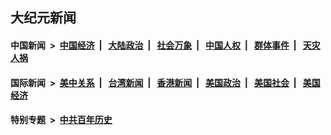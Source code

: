 ## 大纪元新闻

#### 中国新闻 &nbsp;>&nbsp; [中国经济](indexes/ncid283/README.md?05130445) &nbsp;| &nbsp; [大陆政治](indexes/ncid277/README.md?05130445) &nbsp;| &nbsp; [社会万象](indexes/ncid282/README.md?05130445) &nbsp;| &nbsp; [中国人权](indexes/ncid278/README.md?05130445) &nbsp;| &nbsp; [群体事件](indexes/ncid279/README.md?05130445) &nbsp;| &nbsp; [天灾人祸](indexes/ncid280/README.md?05130445)

#### 国际新闻 &nbsp;>&nbsp; [美中关系](indexes/nf1412576/README.md?05130445) &nbsp;| &nbsp; [台湾新闻](indexes/ncid1349361/README.md?05130445) &nbsp;| &nbsp; [香港新闻](indexes/ncid1349362/README.md?05130445) &nbsp;| &nbsp; [美国政治](indexes/ncid1078159/README.md?05130445) &nbsp;| &nbsp; [美国社会](indexes/ncid1078160/README.md?05130445) &nbsp;| &nbsp; [美国经济](indexes/ncid1078158/README.md?05130445)

#### 特别专题 &nbsp;>&nbsp; [中共百年历史](https://github.com/easy2view/epoch-special/blob/master/README.md?05130445)  
